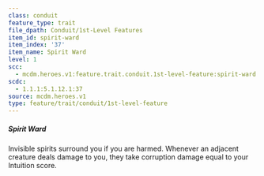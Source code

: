 ```yaml
---
class: conduit
feature_type: trait
file_dpath: Conduit/1st-Level Features
item_id: spirit-ward
item_index: '37'
item_name: Spirit Ward
level: 1
scc:
  - mcdm.heroes.v1:feature.trait.conduit.1st-level-feature:spirit-ward
scdc:
  - 1.1.1:5.1.12.1:37
source: mcdm.heroes.v1
type: feature/trait/conduit/1st-level-feature
---
```


##### Spirit Ward

Invisible spirits surround you if you are harmed. Whenever an adjacent creature deals damage to you, they take corruption damage equal to your Intuition score.
